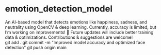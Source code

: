 # emotion_detection_model
An AI-based model that detects emotions like happiness, sadness, and neutrality using OpenCV &amp; deep learning. Currently, accuracy is limited, but I’m working on improvements! 🚀 Future updates will include better training data &amp; optimizations. Contributions &amp; suggestions are welcome!  
git add .
git commit -m "Improved model accuracy and optimized face detection"
git push origin main
